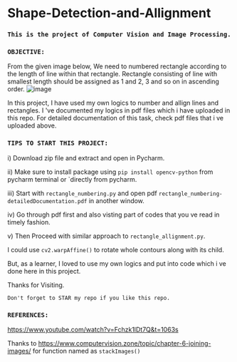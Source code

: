 # Shape-Detection-and-Allignment

### `This is the project of Computer Vision and Image Processing.`

### `OBJECTIVE:`

From the given image below, We need to numbered rectangle according to the length of line within that rectangle.
Rectangle consisting of line with smallest length should be assigned as 1 and 2, 3 and so on in ascending order.
![image](https://user-images.githubusercontent.com/52848973/201460302-ae2f27c8-51a5-4074-a464-8a316b961923.png)

In this project, I have used my own logics to number and allign lines and rectangles. I 've documented my logics in pdf files which i have uploaded in this repo.
For detailed documentation of this task, check pdf files that i ve uploaded above.

### `TIPS TO START THIS PROJECT:`

i) Download zip file and extract and open in Pycharm.

ii) Make sure to install package using `pip install opencv-python` from pycharm terminal or `directly from pycharm.

iii) Start with `rectangle_numbering.py` and open pdf `rectangle_numbering-detailedDocumentation.pdf` in another window.

iv) Go through pdf first and also visting part of codes that you ve read in timely fashion.

v) Then Proceed with similar approach to `rectangle_allignment.py`.

I could use `cv2.warpAffine()` to rotate whole contours along with its child.

But, as a learner, I loved to use my own logics and put into code which i ve done here in this project.

Thanks for Visiting.

`Don't forget to STAR my repo if you like this repo.`

### `REFERENCES:`

https://www.youtube.com/watch?v=Fchzk1lDt7Q&t=1063s

Thanks to https://www.computervision.zone/topic/chapter-6-joining-images/
for function named as `stackImages()`
